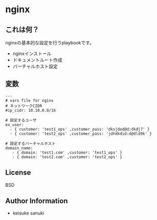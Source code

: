 nginx
=========

## これは何？

nginxの基本的な設定を行うplaybookです。  

- nginxインストール
- ドキュメントルート作成
- バーチャルホスト設定

## 変数

```
---
# vars file for nginx
# ネットワークCIDR
#ip_cidr: 10.10.0.0/16

# 設定するユーザ
ex_user:
  - { customer: 'test1_ops' ,customer_pass: 'dksjdod@d:dkdj7' }
  - { customer: 'test2_ops' ,customer_pass: 'jdhdkdid:d@dld9k' }

# 設定するバーチャルホスト
domain_name:
   - { domain: 'test1.com' ,customer: 'test1_ops' }
   - { domain: 'test2.com' ,customer: 'test2_ops' }
```

License
-------

BSD

Author Information
------------------

- keisuke sanuki 
